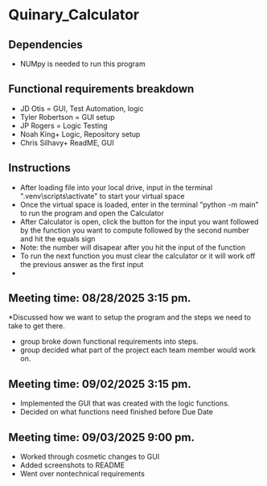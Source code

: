 # Quinary_Calculator





## Dependencies
* NUMpy is needed to run this program


## Functional requirements breakdown
* JD Otis = GUI, Test Automation, logic
* Tyler Robertson = GUI setup
* JP Rogers = Logic Testing
* Noah King+ Logic, Repository setup
* Chris Silhavy+ ReadME, GUI

## Instructions
* After loading file into your local drive, input in the terminal ".venv\scripts\activate" to start your virtual space
* Once the virtual space is loaded, enter in the terminal "python -m main" to run the program and open the Calculator
* After Calculator is open, click the button for the input you want followed by the function you want to compute followed by the second number and hit the equals sign
* Note: the number will disapear after you hit the input of the function
* To run the next function you must clear the calculator or it will work off the previous answer as the first input
* 

 ## Meeting time: 08/28/2025  3:15 pm.
 *Discussed how we want to setup the program and the steps we need to take to get there.
 * group broke down functional requirements into steps.
* group decided what part of the project each team member would work on.

## Meeting time: 09/02/2025 3:15 pm. 
* Implemented the GUI that was created with the logic functions. 
* Decided on what functions need finished before Due Date

## Meeting time: 09/03/2025 9:00 pm.
* Worked through cosmetic changes to GUI
* Added screenshots to README
* Went over nontechnical requirements
  

